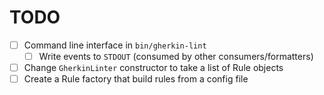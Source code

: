 # TODO

* [ ] Command line interface in `bin/gherkin-lint`
  * [ ] Write events to `STDOUT` (consumed by other consumers/formatters)
* [ ] Change `GherkinLinter` constructor to take a list of Rule objects
* [ ] Create a Rule factory that build rules from a config file
